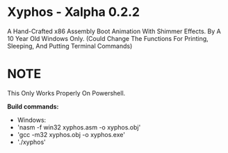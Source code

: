# Xyphos - Xalpha 0.2.2

A Hand-Crafted x86 Assembly Boot Animation With Shimmer Effects. By A 10 Year Old 
Windows Only. (Could Change The Functions For Printing, Sleeping, And Putting Terminal Commands)

# NOTE
This Only Works Properly On Powershell.

**Build commands:**
- Windows:
- 'nasm -f win32 xyphos.asm -o xyphos.obj'
- 'gcc -m32 xyphos.obj -o xyphos.exe'
- './xyphos'
